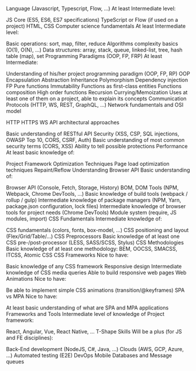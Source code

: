 Language (Javascript, Typescript, Flow, ...)
At least Intermediate level:

JS Core (ES5, ES6, ES7 specifications)
TypeScript or Flow (if used on a project)
HTML, CSS
Computer science fundamentals
At least Intermediate level:

Basic operations: sort, map, filter, reduce
Algorithms complexity basics (O(1), O(N), ...)
Data structures: array, stack, queue, linked-list, tree, hash table (map), set
Programming Paradigms (OOP, FP, FRP)
At least Intermediate:

Understanding of his/her project programming paradigm (OOP, FP, RP)
OOP
Encapsulation
Abstraction
Inheritance
Polymorphism
Dependency injection
FP
Pure functions
Immutability
Functions as first-class entities
Functions composition
High order functions
Recursion
Currying/Memoization
Uses at least one of them on a project, able to explain its concepts
Communication Protocols (HTTP, WS, REST, GraphQL, ...)
Network fundamentals and OSI model

HTTP
HTTPS
WS
API architectural approaches

Basic understanding of RESTful API
Security (XSS, CSP, SQL injections, OWASP Top 10, CORS, CSRF, Auth)
Basic understanding of most common security terms (CORS, XSS)
Ability to tell possible protections
Performance
At least basic knowledge of:

Project Framework Optimization Techniques
Page load optimization techniques
Repaint/Reflow Understanding
Browser API
Basic understanding of:

Browser API (Console, Fetch, Storage, History)
BOM, DOM
Tools (NPM, Webpack, Chrome DevTools, ...)
Basic knowledge of build tools (webpack / rollup / gulp)
Intermediate knowledge of package managers (NPM, Yarn, package.json configuration, lock files)
Intermediate knowledge of browser tools for project needs (Chrome DevTools)
Module system (require, JS modules, import)
CSS Fundamentals
Intermediate knowledge of:

CSS fundamentals (colors, fonts, box-model, ...)
CSS positioning and layout (Flex/Grid/Table/...)
CSS Preprocessors
Basic knowledge of at least one CSS pre-/post-processor (LESS, SASS/SCSS, Stylus)
CSS Methodologies
Basic knowledge of at least one methodology: BEM, OOCSS, SMACSS, ITCSS, Atomic CSS
CSS Frameworks
Nice to have:

Basic knowledge of any CSS framework
Responsive design
Intermediate knowledge of CSS media queries
Able to build responsive web pages
Web Animations
Nice to have:

Be able to implement simple CSS animations (transition/@keyframes)
SPA vs MPA
Nice to have:

At least basic understanding of what are SPA and MPA applications
Frameworks and Tools
Intermediate level of knowledge of Project framework:

React, Angular, Vue, React Native, ...
T-Shape Skills
Will be a plus (for JS and FE disciplines):

Back-End development (NodeJS, C#, Java, ...)
Clouds (AWS, GCP, Azure, ...)
Automated testing (E2E)
DevOps
Mobile
Databases and Message queues
